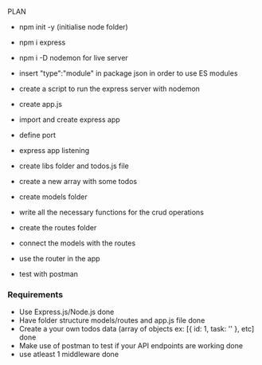 PLAN
- npm init -y (initialise node folder)
- npm i express
- npm i -D nodemon for live server
- insert "type":"module" in package json in order to use ES modules
- create a script to run the express server with nodemon

- create app.js
- import and create express app
- define port
- express app listening

- create libs folder and todos.js file
- create a new array with some todos

- create models folder
- write all the necessary functions for the crud operations

- create the routes folder
- connect the models with the routes

- use the router in the app
- test with postman


### Requirements

- Use Express.js/Node.js done
- Have folder structure models/routes and app.js file done
- Create a your own todos data (array of objects ex: [{ id: 1, task: '' }, etc] done
- Make use of postman to test if your API endpoints are working done
- use atleast 1 middleware done
